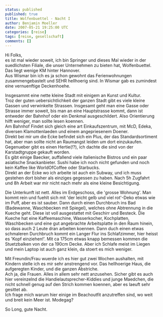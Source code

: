 ```yaml
---
status: published
published: true
title: Wolfenbuettel - Nacht I
author: Benjamin Moeller
date: 2007-05-21 19:25:00 UTC
categories: [reise]
tags: [reise, gesellschaft]
comments: []
---
```


Hi Folks,  
es ist mal wieder soweit, ich bin Springer und dieses Mal wieder in der suedlichsten Filiale, die unser Unternehmen zu bieten hat, Wolfenbuettel. Das liegt wenige KM hinter Hannover.  
Aus Wismar bin ich es ja schon gewohnt das Ferienwohnungen zusammengebastelt und SEHR hellhoerig sind. In Wismar gab es zumindest eine vernuenftige Deckenhoehe.  

Insgesammt eine nette kleine Stadt mit einigem an Kunst und Kultur.  
Troz der guten uebersichtlichkeit der ganzen Stadt gibt es viele kleine Gassen und verwinkelte Strassen. Insgesamt geht man eine Gasse oder Strasse immer soweit, bis man an eine Hauptstrasse kommt, dann ist entweder der Bahnhof oder ein Denkmal ausgeschildert. Also Orientierung hilft weniger, man sollte lesen koennen.  
Am Bahnhof Findet sich gleich eine art Einkaufszentrum, mit McD, Edeka, diversen Klamottenlaeden und einem angepriesenem Doener.  
Direkt bei mir um die Ecke befindet sich ein Plus, der das Standardsortiment hat, aber man sollte nicht an Raumangst leiden um dort einzukaufen. Gegenueber gibt es einen Hertie(!?), ich dachte die sind von der Karstadtgruppe gekauft worden.  
Es gibt einige Baecker, auffallend viele italienische Bistros und ein paar asiatische Snackanbieter. Sushi habe ich noch nicht gefunden und noch kein Kaffee like WorldOfCoffee oder Starbucks.  
Direkt an der Ecke wo ich arbeite ist auch ein Subway, und ich muss gestehen dort bisher als einziges gegessen zu haben. Nach 5h Zugfahrt und 8h Arbeit war mir nicht nach mehr als eine kleine Besichtigung.  

Die Unterkunft ist nett. Alles im Erdgeschoss, die 'grosse Wohnung'. Man kommt rein und fuehlt sich mit 'der leicht gelb und viel rot'-Deko etwas wie im Puff, aber es ist sauber. Dann durch einen Durchbruch ins Bad (Badewanne, Waschbecken mit Spiegel), welches ohne Abtrennung in die Kueche geht. Diese ist voll ausgestattet mit Geschirr und Besteck. Die Kueche hat eine Kaffeemaschine, Wasserkocher, Kochplatten, Waschbecken und eine gut angebrachte Arbeitsplatte in den Raum hinein, so dass auch 2 Leute dran arbeiten koennen. Dann duch einen etwas schmaleren Durchbruch kommt ein Langer Flur ins Schlafzimmer, hier heisst es 'Kopf einziehen!'. Mit ca 175cm etwas knapp bemessen kommen die Stuetzbalken von der ca 190cm Decke. Aber ich Schlafe meist im Liegen und mein Laptop ist auch ganz klein, da stoert es mich weniger.  

Mit Freundin/Frau wuerde ich es hier gut zwei Wochen aushalten, mit Kindern stelle ich es mir sehr anstrengend vor. Das hellhoerige Haus, die aufgeregten Kinder, und die ganzen Abstriche.  
Ach ja, die Frauen. Alles in allem sehr nett anzusehen. Sicher gibt es auch hier vereinzelnd die Handielautsprecher-Kiddies und junge Maedchen, die nicht schnell genug auf den Strich kommen koennen, aber es laeuft sehr gesittet ab.  
Ich frage mich warum hier einige im Beachoutfit anzutreffen sind, wo weit und breit kein Meer ist. Modegag?  

So Long, gute Nacht.  
